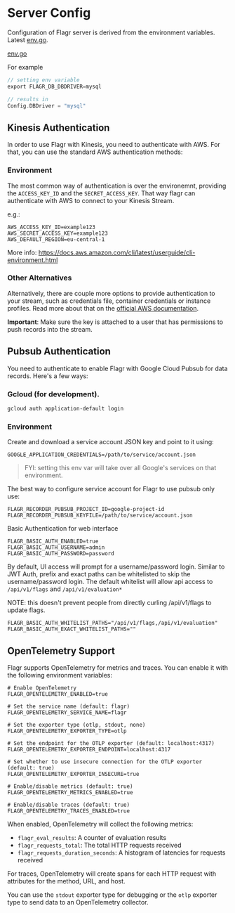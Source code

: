 # Server Config

Configuration of Flagr server is derived from the environment variables. Latest [env.go](https://github.com/openflagr/flagr/blob/master/pkg/config/env.go).

[env.go](https://raw.githubusercontent.com/openflagr/flagr/master/pkg/config/env.go ':include :type=code')

For example

```go
// setting env variable
export FLAGR_DB_DBDRIVER=mysql

// results in
Config.DBDriver = "mysql"
```

## Kinesis Authentication

In order to use Flagr with Kinesis, you need to authenticate with AWS.
For that, you can use the standard AWS authentication methods:

### Environment

The most common way of authentication is over the environemnt, providing the `ACCESS_KEY_ID` and the `SECRET_ACCESS_KEY`. That way flagr can authenticate with AWS to connect to your Kinesis Stream.

e.g.:
```
AWS_ACCESS_KEY_ID=example123
AWS_SECRET_ACCESS_KEY=example123
AWS_DEFAULT_REGION=eu-central-1
```

More info: https://docs.aws.amazon.com/cli/latest/userguide/cli-environment.html

### Other Alternatives

Alternatively, there are couple more options to provide authentication to your stream, such as credentials file, container credentials or instance profiles. Read more about that on the [official AWS documentation](https://docs.aws.amazon.com/cli/latest/userguide/cli-chap-getting-started.html#config-settings-and-precedence).

**Important**: Make sure the key is attached to a user that has permissions to push records into the stream.

## Pubsub Authentication

You need to authenticate to enable Flagr with Google Cloud Pubsub for data records.
Here's a few ways:

### Gcloud (for development).

```sh
gcloud auth application-default login
```

### Environment

Create and download a service account JSON key and point to it using:

```
GOOGLE_APPLICATION_CREDENTIALS=/path/to/service/account.json
```

> FYI: setting this env var will take over all Google's services on that environment.

The best way to configure service account for Flagr to use pubsub only use:

```
FLAGR_RECORDER_PUBSUB_PROJECT_ID=google-project-id
FLAGR_RECORDER_PUBSUB_KEYFILE=/path/to/service/account.json
```

Basic Authentication for web interface

```
FLAGR_BASIC_AUTH_ENABLED=true
FLAGR_BASIC_AUTH_USERNAME=admin
FLAGR_BASIC_AUTH_PASSWORD=password
```

By default, UI access will prompt for a username/password login. Similar to JWT Auth, prefix and exact paths can be whitelisted to skip the username/password login. The default whitelist will allow api access to `/api/v1/flags` and `/api/v1/evaluation*`

NOTE: this doesn't prevent people from directly curling /api/v1/flags to update flags.

```
FLAGR_BASIC_AUTH_WHITELIST_PATHS="/api/v1/flags,/api/v1/evaluation"
FLAGR_BASIC_AUTH_EXACT_WHITELIST_PATHS=""
```

## OpenTelemetry Support

Flagr supports OpenTelemetry for metrics and traces. You can enable it with the following environment variables:

```
# Enable OpenTelemetry
FLAGR_OPENTELEMETRY_ENABLED=true

# Set the service name (default: flagr)
FLAGR_OPENTELEMETRY_SERVICE_NAME=flagr

# Set the exporter type (otlp, stdout, none)
FLAGR_OPENTELEMETRY_EXPORTER_TYPE=otlp

# Set the endpoint for the OTLP exporter (default: localhost:4317)
FLAGR_OPENTELEMETRY_EXPORTER_ENDPOINT=localhost:4317

# Set whether to use insecure connection for the OTLP exporter (default: true)
FLAGR_OPENTELEMETRY_EXPORTER_INSECURE=true

# Enable/disable metrics (default: true)
FLAGR_OPENTELEMETRY_METRICS_ENABLED=true

# Enable/disable traces (default: true)
FLAGR_OPENTELEMETRY_TRACES_ENABLED=true
```

When enabled, OpenTelemetry will collect the following metrics:
- `flagr_eval_results`: A counter of evaluation results
- `flagr_requests_total`: The total HTTP requests received
- `flagr_requests_duration_seconds`: A histogram of latencies for requests received

For traces, OpenTelemetry will create spans for each HTTP request with attributes for the method, URL, and host.

You can use the `stdout` exporter type for debugging or the `otlp` exporter type to send data to an OpenTelemetry collector.
